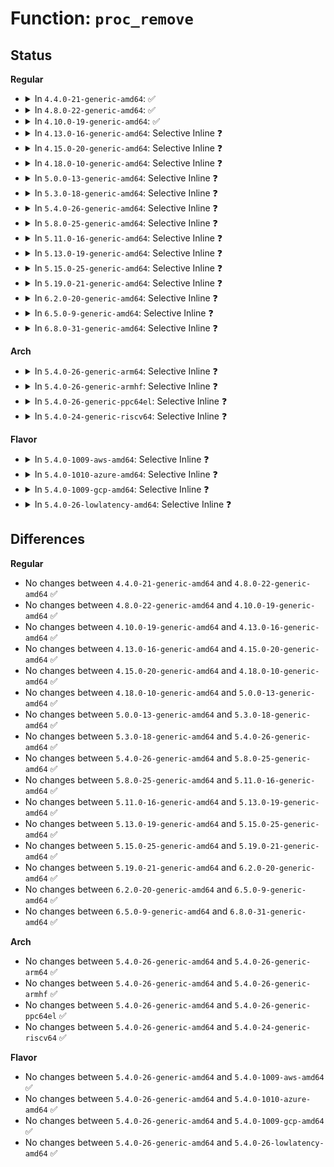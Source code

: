 # Function: <code>proc_remove</code>

## Status
<b>Regular</b>
<ul>
<li>
<details>
<summary>In <code>4.4.0-21-generic-amd64</code>: ✅</summary>

```c
void proc_remove(struct proc_dir_entry * de)
```

```json
{
  "name": "proc_remove",
  "collision_type": "Unique Global",
  "inline_type": "No",
  "funcs": [
    {
      "addr": 18446744071581465600,
      "name": "proc_remove",
      "external": true,
      "loc": "fs/proc/generic.c:637",
      "file": "fs/proc/generic.c",
      "inline": "seen, unknown",
      "caller_inline": [],
      "caller_func": [
        "kernel/irq/proc.c:unregister_handler_proc",
        "fs/proc/vmcore.c:vmcore_cleanup",
        "drivers/pci/proc.c:pci_proc_detach_device",
        "drivers/pci/proc.c:pci_proc_detach_bus",
        "net/ipv6/proc.c:snmp6_unregister_dev"
      ]
    }
  ],
  "symbols": [
    {
      "addr": 18446744071581465600,
      "name": "proc_remove",
      "section": ".text",
      "bind": "STB_GLOBAL",
      "size": 33
    }
  ]
}
```
</details>
</li>
<li>
<details>
<summary>In <code>4.8.0-22-generic-amd64</code>: ✅</summary>

```c
void proc_remove(struct proc_dir_entry * de)
```

```json
{
  "name": "proc_remove",
  "collision_type": "Unique Global",
  "inline_type": "No",
  "funcs": [
    {
      "addr": 18446744071581650000,
      "name": "proc_remove",
      "external": true,
      "loc": "fs/proc/generic.c:642",
      "file": "fs/proc/generic.c",
      "inline": "seen, unknown",
      "caller_inline": [],
      "caller_func": [
        "kernel/irq/proc.c:unregister_handler_proc",
        "fs/proc/vmcore.c:vmcore_cleanup",
        "drivers/pci/proc.c:pci_proc_detach_bus",
        "drivers/pci/proc.c:pci_proc_detach_device",
        "net/ipv6/proc.c:snmp6_unregister_dev"
      ]
    }
  ],
  "symbols": [
    {
      "addr": 18446744071581650000,
      "name": "proc_remove",
      "section": ".text",
      "bind": "STB_GLOBAL",
      "size": 33
    }
  ]
}
```
</details>
</li>
<li>
<details>
<summary>In <code>4.10.0-19-generic-amd64</code>: ✅</summary>

```c
void proc_remove(struct proc_dir_entry * de)
```

```json
{
  "name": "proc_remove",
  "collision_type": "Unique Global",
  "inline_type": "No",
  "funcs": [
    {
      "addr": 18446744071581738304,
      "name": "proc_remove",
      "external": true,
      "loc": "fs/proc/generic.c:644",
      "file": "fs/proc/generic.c",
      "inline": "seen, unknown",
      "caller_inline": [],
      "caller_func": [
        "kernel/irq/proc.c:unregister_handler_proc",
        "fs/proc/vmcore.c:vmcore_cleanup",
        "drivers/pci/proc.c:pci_proc_detach_bus",
        "drivers/pci/proc.c:pci_proc_detach_device",
        "net/ipv6/proc.c:snmp6_unregister_dev"
      ]
    }
  ],
  "symbols": [
    {
      "addr": 18446744071581738304,
      "name": "proc_remove",
      "section": ".text",
      "bind": "STB_GLOBAL",
      "size": 33
    }
  ]
}
```
</details>
</li>
<li>
<details>
<summary>In <code>4.13.0-16-generic-amd64</code>: Selective Inline ❓</summary>

```c
void proc_remove(struct proc_dir_entry * de)
```

```json
{
  "name": "proc_remove",
  "collision_type": "Unique Global",
  "inline_type": "Selective",
  "funcs": [
    {
      "addr": 18446744071581792208,
      "name": "proc_remove",
      "external": true,
      "loc": "fs/proc/generic.c:628",
      "file": "fs/proc/generic.c",
      "inline": "not declared, inlined",
      "caller_inline": [],
      "caller_func": [
        "kernel/irq/proc.c:unregister_handler_proc",
        "fs/proc/vmcore.c:vmcore_cleanup",
        "drivers/pci/proc.c:pci_proc_detach_bus",
        "drivers/pci/proc.c:pci_proc_detach_device",
        "net/ipv6/proc.c:snmp6_unregister_dev"
      ]
    }
  ],
  "symbols": [
    {
      "addr": 18446744071581792208,
      "name": "proc_remove",
      "section": ".text",
      "bind": "STB_GLOBAL",
      "size": 34
    }
  ]
}
```
</details>
</li>
<li>
<details>
<summary>In <code>4.15.0-20-generic-amd64</code>: Selective Inline ❓</summary>

```c
void proc_remove(struct proc_dir_entry * de)
```

```json
{
  "name": "proc_remove",
  "collision_type": "Unique Global",
  "inline_type": "Selective",
  "funcs": [
    {
      "addr": 18446744071581941552,
      "name": "proc_remove",
      "external": true,
      "loc": "fs/proc/generic.c:638",
      "file": "fs/proc/generic.c",
      "inline": "not declared, inlined",
      "caller_inline": [],
      "caller_func": [
        "kernel/irq/proc.c:unregister_handler_proc",
        "fs/proc/vmcore.c:vmcore_cleanup",
        "drivers/pci/proc.c:pci_proc_detach_bus",
        "drivers/pci/proc.c:pci_proc_detach_device",
        "net/ipv6/proc.c:snmp6_unregister_dev"
      ]
    }
  ],
  "symbols": [
    {
      "addr": 18446744071581941552,
      "name": "proc_remove",
      "section": ".text",
      "bind": "STB_GLOBAL",
      "size": 34
    }
  ]
}
```
</details>
</li>
<li>
<details>
<summary>In <code>4.18.0-10-generic-amd64</code>: Selective Inline ❓</summary>

```c
void proc_remove(struct proc_dir_entry * de)
```

```json
{
  "name": "proc_remove",
  "collision_type": "Unique Global",
  "inline_type": "Selective",
  "funcs": [
    {
      "addr": 18446744071582126080,
      "name": "proc_remove",
      "external": true,
      "loc": "fs/proc/generic.c:740",
      "file": "fs/proc/generic.c",
      "inline": "not declared, inlined",
      "caller_inline": [],
      "caller_func": [
        "kernel/irq/proc.c:unregister_handler_proc",
        "fs/proc/vmcore.c:vmcore_cleanup",
        "drivers/pci/proc.c:pci_proc_detach_bus",
        "drivers/pci/proc.c:pci_proc_detach_device",
        "net/ipv6/proc.c:snmp6_unregister_dev"
      ]
    }
  ],
  "symbols": [
    {
      "addr": 18446744071582126080,
      "name": "proc_remove",
      "section": ".text",
      "bind": "STB_GLOBAL",
      "size": 33
    }
  ]
}
```
</details>
</li>
<li>
<details>
<summary>In <code>5.0.0-13-generic-amd64</code>: Selective Inline ❓</summary>

```c
void proc_remove(struct proc_dir_entry * de)
```

```json
{
  "name": "proc_remove",
  "collision_type": "Unique Global",
  "inline_type": "Selective",
  "funcs": [
    {
      "addr": 18446744071582220560,
      "name": "proc_remove",
      "external": true,
      "loc": "fs/proc/generic.c:742",
      "file": "fs/proc/generic.c",
      "inline": "not declared, inlined",
      "caller_inline": [],
      "caller_func": [
        "kernel/irq/proc.c:unregister_handler_proc",
        "fs/proc/vmcore.c:vmcore_cleanup",
        "drivers/pci/proc.c:pci_proc_detach_bus",
        "drivers/pci/proc.c:pci_proc_detach_device",
        "net/ipv6/proc.c:snmp6_unregister_dev"
      ]
    }
  ],
  "symbols": [
    {
      "addr": 18446744071582220560,
      "name": "proc_remove",
      "section": ".text",
      "bind": "STB_GLOBAL",
      "size": 33
    }
  ]
}
```
</details>
</li>
<li>
<details>
<summary>In <code>5.3.0-18-generic-amd64</code>: Selective Inline ❓</summary>

```c
void proc_remove(struct proc_dir_entry * de)
```

```json
{
  "name": "proc_remove",
  "collision_type": "Unique Global",
  "inline_type": "Selective",
  "funcs": [
    {
      "addr": 18446744071582384784,
      "name": "proc_remove",
      "external": true,
      "loc": "fs/proc/generic.c:743",
      "file": "fs/proc/generic.c",
      "inline": "not declared, inlined",
      "caller_inline": [],
      "caller_func": [
        "kernel/irq/proc.c:unregister_handler_proc",
        "fs/proc/vmcore.c:vmcore_cleanup",
        "drivers/pci/proc.c:pci_proc_detach_bus",
        "drivers/pci/proc.c:pci_proc_detach_device",
        "net/ipv6/proc.c:snmp6_unregister_dev"
      ]
    }
  ],
  "symbols": [
    {
      "addr": 18446744071582384784,
      "name": "proc_remove",
      "section": ".text",
      "bind": "STB_GLOBAL",
      "size": 33
    }
  ]
}
```
</details>
</li>
<li>
<details>
<summary>In <code>5.4.0-26-generic-amd64</code>: Selective Inline ❓</summary>

```c
void proc_remove(struct proc_dir_entry * de)
```

```json
{
  "name": "proc_remove",
  "collision_type": "Unique Global",
  "inline_type": "Selective",
  "funcs": [
    {
      "addr": 18446744071582483696,
      "name": "proc_remove",
      "external": true,
      "loc": "fs/proc/generic.c:743",
      "file": "fs/proc/generic.c",
      "inline": "not declared, inlined",
      "caller_inline": [],
      "caller_func": [
        "kernel/irq/proc.c:unregister_handler_proc",
        "fs/proc/vmcore.c:vmcore_cleanup",
        "drivers/pci/proc.c:pci_proc_detach_bus",
        "drivers/pci/proc.c:pci_proc_detach_device",
        "net/ipv6/proc.c:snmp6_unregister_dev"
      ]
    }
  ],
  "symbols": [
    {
      "addr": 18446744071582483696,
      "name": "proc_remove",
      "section": ".text",
      "bind": "STB_GLOBAL",
      "size": 33
    }
  ]
}
```
</details>
</li>
<li>
<details>
<summary>In <code>5.8.0-25-generic-amd64</code>: Selective Inline ❓</summary>

```c
void proc_remove(struct proc_dir_entry * de)
```

```json
{
  "name": "proc_remove",
  "collision_type": "Unique Global",
  "inline_type": "Selective",
  "funcs": [
    {
      "addr": 18446744071582782944,
      "name": "proc_remove",
      "external": true,
      "loc": "fs/proc/generic.c:772",
      "file": "fs/proc/generic.c",
      "inline": "not declared, inlined",
      "caller_inline": [],
      "caller_func": [
        "kernel/irq/proc.c:unregister_handler_proc",
        "fs/proc/vmcore.c:vmcore_cleanup",
        "drivers/pci/proc.c:pci_proc_detach_bus",
        "drivers/pci/proc.c:pci_proc_detach_device",
        "net/ipv6/proc.c:snmp6_unregister_dev"
      ]
    }
  ],
  "symbols": [
    {
      "addr": 18446744071582782944,
      "name": "proc_remove",
      "section": ".text",
      "bind": "STB_GLOBAL",
      "size": 33
    }
  ]
}
```
</details>
</li>
<li>
<details>
<summary>In <code>5.11.0-16-generic-amd64</code>: Selective Inline ❓</summary>

```c
void proc_remove(struct proc_dir_entry * de)
```

```json
{
  "name": "proc_remove",
  "collision_type": "Unique Global",
  "inline_type": "Selective",
  "funcs": [
    {
      "addr": 18446744071582856400,
      "name": "proc_remove",
      "external": true,
      "loc": "fs/proc/generic.c:792",
      "file": "fs/proc/generic.c",
      "inline": "not declared, inlined",
      "caller_inline": [],
      "caller_func": [
        "kernel/irq/proc.c:unregister_handler_proc",
        "fs/proc/vmcore.c:vmcore_cleanup",
        "drivers/pci/proc.c:pci_proc_detach_bus",
        "drivers/pci/proc.c:pci_proc_detach_device",
        "net/ipv6/proc.c:snmp6_unregister_dev"
      ]
    }
  ],
  "symbols": [
    {
      "addr": 18446744071582856400,
      "name": "proc_remove",
      "section": ".text",
      "bind": "STB_GLOBAL",
      "size": 33
    }
  ]
}
```
</details>
</li>
<li>
<details>
<summary>In <code>5.13.0-19-generic-amd64</code>: Selective Inline ❓</summary>

```c
void proc_remove(struct proc_dir_entry * de)
```

```json
{
  "name": "proc_remove",
  "collision_type": "Unique Global",
  "inline_type": "Selective",
  "funcs": [
    {
      "addr": 18446744071582884608,
      "name": "proc_remove",
      "external": true,
      "loc": "fs/proc/generic.c:787",
      "file": "fs/proc/generic.c",
      "inline": "not declared, inlined",
      "caller_inline": [],
      "caller_func": [
        "kernel/irq/proc.c:unregister_handler_proc",
        "fs/proc/vmcore.c:vmcore_cleanup",
        "drivers/pci/proc.c:pci_proc_detach_bus",
        "drivers/pci/proc.c:pci_proc_detach_device",
        "net/ipv6/proc.c:snmp6_unregister_dev"
      ]
    }
  ],
  "symbols": [
    {
      "addr": 18446744071582884608,
      "name": "proc_remove",
      "section": ".text",
      "bind": "STB_GLOBAL",
      "size": 33
    }
  ]
}
```
</details>
</li>
<li>
<details>
<summary>In <code>5.15.0-25-generic-amd64</code>: Selective Inline ❓</summary>

```c
void proc_remove(struct proc_dir_entry * de)
```

```json
{
  "name": "proc_remove",
  "collision_type": "Unique Global",
  "inline_type": "Selective",
  "funcs": [
    {
      "addr": 18446744071583218224,
      "name": "proc_remove",
      "external": true,
      "loc": "fs/proc/generic.c:787",
      "file": "fs/proc/generic.c",
      "inline": "not declared, inlined",
      "caller_inline": [],
      "caller_func": [
        "kernel/irq/proc.c:unregister_handler_proc",
        "fs/proc/vmcore.c:vmcore_cleanup",
        "drivers/pci/proc.c:pci_proc_detach_bus",
        "drivers/pci/proc.c:pci_proc_detach_device",
        "net/ipv6/proc.c:snmp6_unregister_dev"
      ]
    }
  ],
  "symbols": [
    {
      "addr": 18446744071583218224,
      "name": "proc_remove",
      "section": ".text",
      "bind": "STB_GLOBAL",
      "size": 33
    }
  ]
}
```
</details>
</li>
<li>
<details>
<summary>In <code>5.19.0-21-generic-amd64</code>: Selective Inline ❓</summary>

```c
void proc_remove(struct proc_dir_entry * de)
```

```json
{
  "name": "proc_remove",
  "collision_type": "Unique Global",
  "inline_type": "Selective",
  "funcs": [
    {
      "addr": 18446744071583715808,
      "name": "proc_remove",
      "external": true,
      "loc": "fs/proc/generic.c:790",
      "file": "fs/proc/generic.c",
      "inline": "not declared, inlined",
      "caller_inline": [],
      "caller_func": [
        "kernel/irq/proc.c:unregister_handler_proc",
        "fs/proc/vmcore.c:vmcore_cleanup",
        "drivers/pci/proc.c:pci_proc_detach_bus",
        "drivers/pci/proc.c:pci_proc_detach_device",
        "net/ipv6/proc.c:snmp6_unregister_dev"
      ]
    }
  ],
  "symbols": [
    {
      "addr": 18446744071583715808,
      "name": "proc_remove",
      "section": ".text",
      "bind": "STB_GLOBAL",
      "size": 53
    }
  ]
}
```
</details>
</li>
<li>
<details>
<summary>In <code>6.2.0-20-generic-amd64</code>: Selective Inline ❓</summary>

```c
void proc_remove(struct proc_dir_entry * de)
```

```json
{
  "name": "proc_remove",
  "collision_type": "Unique Global",
  "inline_type": "Selective",
  "funcs": [
    {
      "addr": 18446744071584327504,
      "name": "proc_remove",
      "external": true,
      "loc": "fs/proc/generic.c:790",
      "file": "fs/proc/generic.c",
      "inline": "not declared, inlined",
      "caller_inline": [],
      "caller_func": [
        "kernel/irq/proc.c:unregister_handler_proc",
        "fs/proc/vmcore.c:vmcore_cleanup",
        "drivers/pci/proc.c:pci_proc_detach_bus",
        "drivers/pci/proc.c:pci_proc_detach_device",
        "net/ipv6/proc.c:snmp6_unregister_dev"
      ]
    }
  ],
  "symbols": [
    {
      "addr": 18446744071584327504,
      "name": "proc_remove",
      "section": ".text",
      "bind": "STB_GLOBAL",
      "size": 53
    }
  ]
}
```
</details>
</li>
<li>
<details>
<summary>In <code>6.5.0-9-generic-amd64</code>: Selective Inline ❓</summary>

```c
void proc_remove(struct proc_dir_entry * de)
```

```json
{
  "name": "proc_remove",
  "collision_type": "Unique Global",
  "inline_type": "Selective",
  "funcs": [
    {
      "addr": 18446744071584557616,
      "name": "proc_remove",
      "external": true,
      "loc": "fs/proc/generic.c:789",
      "file": "fs/proc/generic.c",
      "inline": "not declared, inlined",
      "caller_inline": [],
      "caller_func": [
        "kernel/irq/proc.c:unregister_handler_proc",
        "fs/proc/vmcore.c:vmcore_cleanup",
        "drivers/pci/proc.c:pci_proc_detach_bus",
        "drivers/pci/proc.c:pci_proc_detach_device",
        "net/ipv6/proc.c:snmp6_unregister_dev"
      ]
    }
  ],
  "symbols": [
    {
      "addr": 18446744071584557616,
      "name": "proc_remove",
      "section": ".text",
      "bind": "STB_GLOBAL",
      "size": 53
    }
  ]
}
```
</details>
</li>
<li>
<details>
<summary>In <code>6.8.0-31-generic-amd64</code>: Selective Inline ❓</summary>

```c
void proc_remove(struct proc_dir_entry * de)
```

```json
{
  "name": "proc_remove",
  "collision_type": "Unique Global",
  "inline_type": "Selective",
  "funcs": [
    {
      "addr": 18446744071584789472,
      "name": "proc_remove",
      "external": true,
      "loc": "fs/proc/generic.c:789",
      "file": "fs/proc/generic.c",
      "inline": "not declared, inlined",
      "caller_inline": [],
      "caller_func": [
        "kernel/irq/proc.c:unregister_handler_proc",
        "fs/proc/vmcore.c:vmcore_cleanup",
        "drivers/pci/proc.c:pci_proc_detach_bus",
        "drivers/pci/proc.c:pci_proc_detach_device",
        "drivers/video/fbdev/core/fb_procfs.c:fb_cleanup_procfs",
        "net/ipv6/proc.c:snmp6_unregister_dev"
      ]
    }
  ],
  "symbols": [
    {
      "addr": 18446744071584789472,
      "name": "proc_remove",
      "section": ".text",
      "bind": "STB_GLOBAL",
      "size": 53
    }
  ]
}
```
</details>
</li>
</ul>
<b>Arch</b>
<ul>
<li>
<details>
<summary>In <code>5.4.0-26-generic-arm64</code>: Selective Inline ❓</summary>

```c
void proc_remove(struct proc_dir_entry * de)
```

```json
{
  "name": "proc_remove",
  "collision_type": "Unique Global",
  "inline_type": "Selective",
  "funcs": [
    {
      "addr": 18446603336494106344,
      "name": "proc_remove",
      "external": true,
      "loc": "fs/proc/generic.c:743",
      "file": "fs/proc/generic.c",
      "inline": "not declared, inlined",
      "caller_inline": [],
      "caller_func": [
        "kernel/irq/proc.c:unregister_handler_proc",
        "fs/proc/vmcore.c:vmcore_cleanup",
        "drivers/pci/proc.c:pci_proc_detach_bus",
        "drivers/pci/proc.c:pci_proc_detach_device",
        "net/ipv6/proc.c:snmp6_unregister_dev"
      ]
    }
  ],
  "symbols": [
    {
      "addr": 18446603336494106344,
      "name": "proc_remove",
      "section": ".text",
      "bind": "STB_GLOBAL",
      "size": 52
    }
  ]
}
```
</details>
</li>
<li>
<details>
<summary>In <code>5.4.0-26-generic-armhf</code>: Selective Inline ❓</summary>

```c
void proc_remove(struct proc_dir_entry * de)
```

```json
{
  "name": "proc_remove",
  "collision_type": "Unique Global",
  "inline_type": "Selective",
  "funcs": [
    {
      "addr": 3227555584,
      "name": "proc_remove",
      "external": true,
      "loc": "fs/proc/generic.c:743",
      "file": "fs/proc/generic.c",
      "inline": "not declared, inlined",
      "caller_inline": [],
      "caller_func": [
        "kernel/irq/proc.c:unregister_handler_proc",
        "fs/proc/vmcore.c:vmcore_cleanup",
        "drivers/pci/proc.c:pci_proc_detach_bus",
        "drivers/pci/proc.c:pci_proc_detach_device",
        "sound/core/info.c:snd_info_disconnect",
        "sound/core/info.c:snd_info_card_disconnect",
        "sound/core/info.c:snd_info_card_id_change",
        "net/ipv6/proc.c:snmp6_unregister_dev"
      ]
    }
  ],
  "symbols": [
    {
      "addr": 3227555584,
      "name": "proc_remove",
      "section": ".text",
      "bind": "STB_GLOBAL",
      "size": 44
    }
  ]
}
```
</details>
</li>
<li>
<details>
<summary>In <code>5.4.0-26-generic-ppc64el</code>: Selective Inline ❓</summary>

```c
void proc_remove(struct proc_dir_entry * de)
```

```json
{
  "name": "proc_remove",
  "collision_type": "Unique Global",
  "inline_type": "Selective",
  "funcs": [
    {
      "addr": 13835058055287774880,
      "name": "proc_remove",
      "external": true,
      "loc": "fs/proc/generic.c:743",
      "file": "fs/proc/generic.c",
      "inline": "not declared, inlined",
      "caller_inline": [],
      "caller_func": [
        "kernel/irq/proc.c:unregister_handler_proc",
        "fs/proc/vmcore.c:vmcore_cleanup",
        "drivers/pci/proc.c:pci_proc_detach_bus",
        "drivers/pci/proc.c:pci_proc_detach_device",
        "net/ipv6/proc.c:snmp6_unregister_dev"
      ]
    }
  ],
  "symbols": [
    {
      "addr": 13835058055287774880,
      "name": "proc_remove",
      "section": ".text",
      "bind": "STB_GLOBAL",
      "size": 36
    }
  ]
}
```
</details>
</li>
<li>
<details>
<summary>In <code>5.4.0-24-generic-riscv64</code>: Selective Inline ❓</summary>

```c
void proc_remove(struct proc_dir_entry * de)
```

```json
{
  "name": "proc_remove",
  "collision_type": "Unique Global",
  "inline_type": "Selective",
  "funcs": [
    {
      "addr": 18446743936273588208,
      "name": "proc_remove",
      "external": true,
      "loc": "fs/proc/generic.c:743",
      "file": "fs/proc/generic.c",
      "inline": "not declared, inlined",
      "caller_inline": [],
      "caller_func": [
        "kernel/irq/proc.c:unregister_handler_proc",
        "drivers/pci/proc.c:pci_proc_detach_bus",
        "drivers/pci/proc.c:pci_proc_detach_device",
        "net/ipv6/proc.c:snmp6_unregister_dev"
      ]
    }
  ],
  "symbols": [
    {
      "addr": 18446743936273588208,
      "name": "proc_remove",
      "section": ".text",
      "bind": "STB_GLOBAL",
      "size": 46
    }
  ]
}
```
</details>
</li>
</ul>
<b>Flavor</b>
<ul>
<li>
<details>
<summary>In <code>5.4.0-1009-aws-amd64</code>: Selective Inline ❓</summary>

```c
void proc_remove(struct proc_dir_entry * de)
```

```json
{
  "name": "proc_remove",
  "collision_type": "Unique Global",
  "inline_type": "Selective",
  "funcs": [
    {
      "addr": 18446744071582452432,
      "name": "proc_remove",
      "external": true,
      "loc": "fs/proc/generic.c:743",
      "file": "fs/proc/generic.c",
      "inline": "not declared, inlined",
      "caller_inline": [],
      "caller_func": [
        "kernel/irq/proc.c:unregister_handler_proc",
        "fs/proc/vmcore.c:vmcore_cleanup",
        "drivers/pci/proc.c:pci_proc_detach_bus",
        "drivers/pci/proc.c:pci_proc_detach_device",
        "net/ipv6/proc.c:snmp6_unregister_dev"
      ]
    }
  ],
  "symbols": [
    {
      "addr": 18446744071582452432,
      "name": "proc_remove",
      "section": ".text",
      "bind": "STB_GLOBAL",
      "size": 33
    }
  ]
}
```
</details>
</li>
<li>
<details>
<summary>In <code>5.4.0-1010-azure-amd64</code>: Selective Inline ❓</summary>

```c
void proc_remove(struct proc_dir_entry * de)
```

```json
{
  "name": "proc_remove",
  "collision_type": "Unique Global",
  "inline_type": "Selective",
  "funcs": [
    {
      "addr": 18446744071582389600,
      "name": "proc_remove",
      "external": true,
      "loc": "fs/proc/generic.c:743",
      "file": "fs/proc/generic.c",
      "inline": "not declared, inlined",
      "caller_inline": [],
      "caller_func": [
        "kernel/irq/proc.c:unregister_handler_proc",
        "fs/proc/vmcore.c:vmcore_cleanup",
        "drivers/pci/proc.c:pci_proc_detach_bus",
        "drivers/pci/proc.c:pci_proc_detach_device",
        "net/ipv6/proc.c:snmp6_unregister_dev"
      ]
    }
  ],
  "symbols": [
    {
      "addr": 18446744071582389600,
      "name": "proc_remove",
      "section": ".text",
      "bind": "STB_GLOBAL",
      "size": 33
    }
  ]
}
```
</details>
</li>
<li>
<details>
<summary>In <code>5.4.0-1009-gcp-amd64</code>: Selective Inline ❓</summary>

```c
void proc_remove(struct proc_dir_entry * de)
```

```json
{
  "name": "proc_remove",
  "collision_type": "Unique Global",
  "inline_type": "Selective",
  "funcs": [
    {
      "addr": 18446744071582442912,
      "name": "proc_remove",
      "external": true,
      "loc": "fs/proc/generic.c:743",
      "file": "fs/proc/generic.c",
      "inline": "not declared, inlined",
      "caller_inline": [],
      "caller_func": [
        "kernel/irq/proc.c:unregister_handler_proc",
        "fs/proc/vmcore.c:vmcore_cleanup",
        "drivers/pci/proc.c:pci_proc_detach_bus",
        "drivers/pci/proc.c:pci_proc_detach_device",
        "net/ipv6/proc.c:snmp6_unregister_dev"
      ]
    }
  ],
  "symbols": [
    {
      "addr": 18446744071582442912,
      "name": "proc_remove",
      "section": ".text",
      "bind": "STB_GLOBAL",
      "size": 33
    }
  ]
}
```
</details>
</li>
<li>
<details>
<summary>In <code>5.4.0-26-lowlatency-amd64</code>: Selective Inline ❓</summary>

```c
void proc_remove(struct proc_dir_entry * de)
```

```json
{
  "name": "proc_remove",
  "collision_type": "Unique Global",
  "inline_type": "Selective",
  "funcs": [
    {
      "addr": 18446744071582523120,
      "name": "proc_remove",
      "external": true,
      "loc": "fs/proc/generic.c:743",
      "file": "fs/proc/generic.c",
      "inline": "not declared, inlined",
      "caller_inline": [],
      "caller_func": [
        "kernel/irq/proc.c:unregister_handler_proc",
        "fs/proc/vmcore.c:vmcore_cleanup",
        "drivers/pci/proc.c:pci_proc_detach_bus",
        "drivers/pci/proc.c:pci_proc_detach_device",
        "net/ipv6/proc.c:snmp6_unregister_dev"
      ]
    }
  ],
  "symbols": [
    {
      "addr": 18446744071582523120,
      "name": "proc_remove",
      "section": ".text",
      "bind": "STB_GLOBAL",
      "size": 33
    }
  ]
}
```
</details>
</li>
</ul>

## Differences
<b>Regular</b>
<ul>
<li>
No changes between <code>4.4.0-21-generic-amd64</code> and <code>4.8.0-22-generic-amd64</code> ✅
</li>
<li>
No changes between <code>4.8.0-22-generic-amd64</code> and <code>4.10.0-19-generic-amd64</code> ✅
</li>
<li>
No changes between <code>4.10.0-19-generic-amd64</code> and <code>4.13.0-16-generic-amd64</code> ✅
</li>
<li>
No changes between <code>4.13.0-16-generic-amd64</code> and <code>4.15.0-20-generic-amd64</code> ✅
</li>
<li>
No changes between <code>4.15.0-20-generic-amd64</code> and <code>4.18.0-10-generic-amd64</code> ✅
</li>
<li>
No changes between <code>4.18.0-10-generic-amd64</code> and <code>5.0.0-13-generic-amd64</code> ✅
</li>
<li>
No changes between <code>5.0.0-13-generic-amd64</code> and <code>5.3.0-18-generic-amd64</code> ✅
</li>
<li>
No changes between <code>5.3.0-18-generic-amd64</code> and <code>5.4.0-26-generic-amd64</code> ✅
</li>
<li>
No changes between <code>5.4.0-26-generic-amd64</code> and <code>5.8.0-25-generic-amd64</code> ✅
</li>
<li>
No changes between <code>5.8.0-25-generic-amd64</code> and <code>5.11.0-16-generic-amd64</code> ✅
</li>
<li>
No changes between <code>5.11.0-16-generic-amd64</code> and <code>5.13.0-19-generic-amd64</code> ✅
</li>
<li>
No changes between <code>5.13.0-19-generic-amd64</code> and <code>5.15.0-25-generic-amd64</code> ✅
</li>
<li>
No changes between <code>5.15.0-25-generic-amd64</code> and <code>5.19.0-21-generic-amd64</code> ✅
</li>
<li>
No changes between <code>5.19.0-21-generic-amd64</code> and <code>6.2.0-20-generic-amd64</code> ✅
</li>
<li>
No changes between <code>6.2.0-20-generic-amd64</code> and <code>6.5.0-9-generic-amd64</code> ✅
</li>
<li>
No changes between <code>6.5.0-9-generic-amd64</code> and <code>6.8.0-31-generic-amd64</code> ✅
</li>
</ul>
<b>Arch</b>
<ul>
<li>
No changes between <code>5.4.0-26-generic-amd64</code> and <code>5.4.0-26-generic-arm64</code> ✅
</li>
<li>
No changes between <code>5.4.0-26-generic-amd64</code> and <code>5.4.0-26-generic-armhf</code> ✅
</li>
<li>
No changes between <code>5.4.0-26-generic-amd64</code> and <code>5.4.0-26-generic-ppc64el</code> ✅
</li>
<li>
No changes between <code>5.4.0-26-generic-amd64</code> and <code>5.4.0-24-generic-riscv64</code> ✅
</li>
</ul>
<b>Flavor</b>
<ul>
<li>
No changes between <code>5.4.0-26-generic-amd64</code> and <code>5.4.0-1009-aws-amd64</code> ✅
</li>
<li>
No changes between <code>5.4.0-26-generic-amd64</code> and <code>5.4.0-1010-azure-amd64</code> ✅
</li>
<li>
No changes between <code>5.4.0-26-generic-amd64</code> and <code>5.4.0-1009-gcp-amd64</code> ✅
</li>
<li>
No changes between <code>5.4.0-26-generic-amd64</code> and <code>5.4.0-26-lowlatency-amd64</code> ✅
</li>
</ul>
